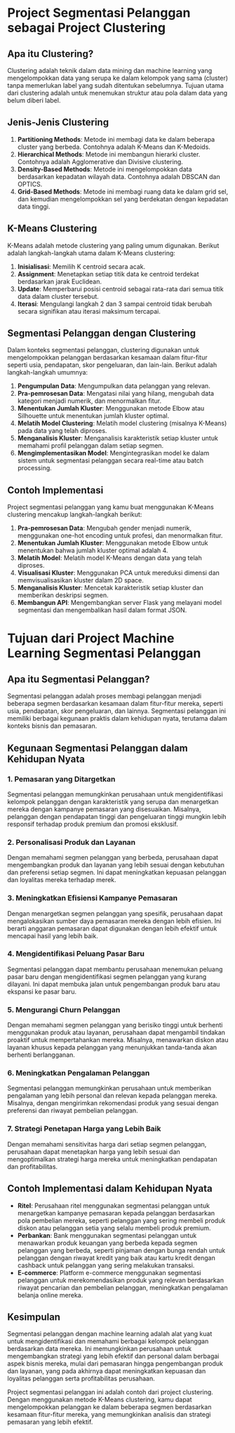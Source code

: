# Project Segmentasi Pelanggan sebagai Project Clustering

## Apa itu Clustering?
Clustering adalah teknik dalam data mining dan machine learning yang mengelompokkan data yang serupa ke dalam kelompok yang sama (cluster) tanpa memerlukan label yang sudah ditentukan sebelumnya. Tujuan utama dari clustering adalah untuk menemukan struktur atau pola dalam data yang belum diberi label.

## Jenis-Jenis Clustering
1. **Partitioning Methods**: Metode ini membagi data ke dalam beberapa cluster yang berbeda. Contohnya adalah K-Means dan K-Medoids.
2. **Hierarchical Methods**: Metode ini membangun hierarki cluster. Contohnya adalah Agglomerative dan Divisive clustering.
3. **Density-Based Methods**: Metode ini mengelompokkan data berdasarkan kepadatan wilayah data. Contohnya adalah DBSCAN dan OPTICS.
4. **Grid-Based Methods**: Metode ini membagi ruang data ke dalam grid sel, dan kemudian mengelompokkan sel yang berdekatan dengan kepadatan data tinggi.

## K-Means Clustering
K-Means adalah metode clustering yang paling umum digunakan. Berikut adalah langkah-langkah utama dalam K-Means clustering:
1. **Inisialisasi**: Memilih K centroid secara acak.
2. **Assignment**: Menetapkan setiap titik data ke centroid terdekat berdasarkan jarak Euclidean.
3. **Update**: Memperbarui posisi centroid sebagai rata-rata dari semua titik data dalam cluster tersebut.
4. **Iterasi**: Mengulangi langkah 2 dan 3 sampai centroid tidak berubah secara signifikan atau iterasi maksimum tercapai.

## Segmentasi Pelanggan dengan Clustering
Dalam konteks segmentasi pelanggan, clustering digunakan untuk mengelompokkan pelanggan berdasarkan kesamaan dalam fitur-fitur seperti usia, pendapatan, skor pengeluaran, dan lain-lain. Berikut adalah langkah-langkah umumnya:

1. **Pengumpulan Data**: Mengumpulkan data pelanggan yang relevan.
2. **Pra-pemrosesan Data**: Mengatasi nilai yang hilang, mengubah data kategori menjadi numerik, dan menormalkan fitur.
3. **Menentukan Jumlah Kluster**: Menggunakan metode Elbow atau Silhouette untuk menentukan jumlah kluster optimal.
4. **Melatih Model Clustering**: Melatih model clustering (misalnya K-Means) pada data yang telah diproses.
5. **Menganalisis Kluster**: Menganalisis karakteristik setiap kluster untuk memahami profil pelanggan dalam setiap segmen.
6. **Mengimplementasikan Model**: Mengintegrasikan model ke dalam sistem untuk segmentasi pelanggan secara real-time atau batch processing.

## Contoh Implementasi
Project segmentasi pelanggan yang kamu buat menggunakan K-Means clustering mencakup langkah-langkah berikut:
1. **Pra-pemrosesan Data**: Mengubah gender menjadi numerik, menggunakan one-hot encoding untuk profesi, dan menormalkan fitur.
2. **Menentukan Jumlah Kluster**: Menggunakan metode Elbow untuk menentukan bahwa jumlah kluster optimal adalah 4.
3. **Melatih Model**: Melatih model K-Means dengan data yang telah diproses.
4. **Visualisasi Kluster**: Menggunakan PCA untuk mereduksi dimensi dan memvisualisasikan kluster dalam 2D space.
5. **Menganalisis Kluster**: Mencetak karakteristik setiap kluster dan memberikan deskripsi segmen.
6. **Membangun API**: Mengembangkan server Flask yang melayani model segmentasi dan mengembalikan hasil dalam format JSON.

# Tujuan dari Project Machine Learning Segmentasi Pelanggan

## Apa itu Segmentasi Pelanggan?
Segmentasi pelanggan adalah proses membagi pelanggan menjadi beberapa segmen berdasarkan kesamaan dalam fitur-fitur mereka, seperti usia, pendapatan, skor pengeluaran, dan lainnya. Segmentasi pelanggan ini memiliki berbagai kegunaan praktis dalam kehidupan nyata, terutama dalam konteks bisnis dan pemasaran.

## Kegunaan Segmentasi Pelanggan dalam Kehidupan Nyata

### 1. Pemasaran yang Ditargetkan
Segmentasi pelanggan memungkinkan perusahaan untuk mengidentifikasi kelompok pelanggan dengan karakteristik yang serupa dan menargetkan mereka dengan kampanye pemasaran yang disesuaikan. Misalnya, pelanggan dengan pendapatan tinggi dan pengeluaran tinggi mungkin lebih responsif terhadap produk premium dan promosi eksklusif.

### 2. Personalisasi Produk dan Layanan
Dengan memahami segmen pelanggan yang berbeda, perusahaan dapat mengembangkan produk dan layanan yang lebih sesuai dengan kebutuhan dan preferensi setiap segmen. Ini dapat meningkatkan kepuasan pelanggan dan loyalitas mereka terhadap merek.

### 3. Meningkatkan Efisiensi Kampanye Pemasaran
Dengan menargetkan segmen pelanggan yang spesifik, perusahaan dapat mengalokasikan sumber daya pemasaran mereka dengan lebih efisien. Ini berarti anggaran pemasaran dapat digunakan dengan lebih efektif untuk mencapai hasil yang lebih baik.

### 4. Mengidentifikasi Peluang Pasar Baru
Segmentasi pelanggan dapat membantu perusahaan menemukan peluang pasar baru dengan mengidentifikasi segmen pelanggan yang kurang dilayani. Ini dapat membuka jalan untuk pengembangan produk baru atau ekspansi ke pasar baru.

### 5. Mengurangi Churn Pelanggan
Dengan memahami segmen pelanggan yang berisiko tinggi untuk berhenti menggunakan produk atau layanan, perusahaan dapat mengambil tindakan proaktif untuk mempertahankan mereka. Misalnya, menawarkan diskon atau layanan khusus kepada pelanggan yang menunjukkan tanda-tanda akan berhenti berlangganan.

### 6. Meningkatkan Pengalaman Pelanggan
Segmentasi pelanggan memungkinkan perusahaan untuk memberikan pengalaman yang lebih personal dan relevan kepada pelanggan mereka. Misalnya, dengan mengirimkan rekomendasi produk yang sesuai dengan preferensi dan riwayat pembelian pelanggan.

### 7. Strategi Penetapan Harga yang Lebih Baik
Dengan memahami sensitivitas harga dari setiap segmen pelanggan, perusahaan dapat menetapkan harga yang lebih sesuai dan mengoptimalkan strategi harga mereka untuk meningkatkan pendapatan dan profitabilitas.

## Contoh Implementasi dalam Kehidupan Nyata
- **Ritel**: Perusahaan ritel menggunakan segmentasi pelanggan untuk menargetkan kampanye pemasaran kepada pelanggan berdasarkan pola pembelian mereka, seperti pelanggan yang sering membeli produk diskon atau pelanggan setia yang selalu membeli produk premium.
- **Perbankan**: Bank menggunakan segmentasi pelanggan untuk menawarkan produk keuangan yang berbeda kepada segmen pelanggan yang berbeda, seperti pinjaman dengan bunga rendah untuk pelanggan dengan riwayat kredit yang baik atau kartu kredit dengan cashback untuk pelanggan yang sering melakukan transaksi.
- **E-commerce**: Platform e-commerce menggunakan segmentasi pelanggan untuk merekomendasikan produk yang relevan berdasarkan riwayat pencarian dan pembelian pelanggan, meningkatkan pengalaman belanja online mereka.

## Kesimpulan
Segmentasi pelanggan dengan machine learning adalah alat yang kuat untuk mengidentifikasi dan memahami berbagai kelompok pelanggan berdasarkan data mereka. Ini memungkinkan perusahaan untuk mengembangkan strategi yang lebih efektif dan personal dalam berbagai aspek bisnis mereka, mulai dari pemasaran hingga pengembangan produk dan layanan, yang pada akhirnya dapat meningkatkan kepuasan dan loyalitas pelanggan serta profitabilitas perusahaan.

Project segmentasi pelanggan ini adalah contoh dari project clustering. Dengan menggunakan metode K-Means clustering, kamu dapat mengelompokkan pelanggan ke dalam beberapa segmen berdasarkan kesamaan fitur-fitur mereka, yang memungkinkan analisis dan strategi pemasaran yang lebih efektif.
